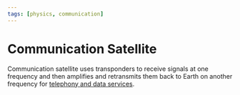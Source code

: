 ```yaml
---
tags: [physics, communication]
---
```


# Communication Satellite

Communication satellite uses transponders to receive signals at one frequency
and then amplifies and retransmits them back to Earth on another frequency for
[telephony and data services](202303292214.md).
